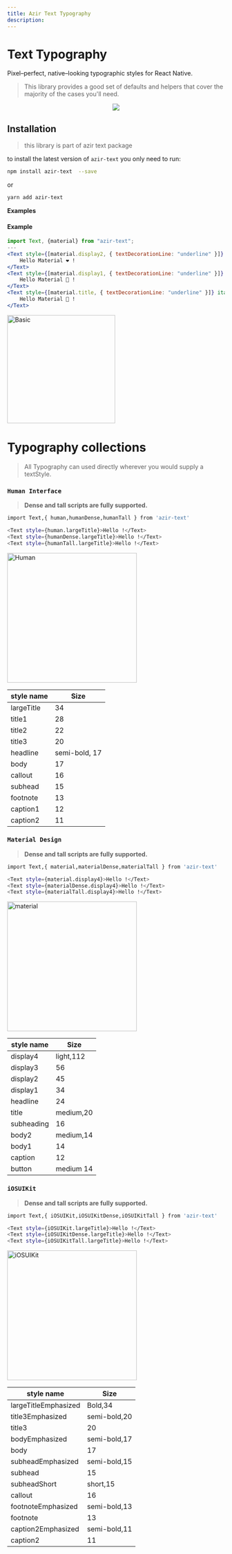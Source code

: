 ```yaml
---
title: Azir Text Typography
description:
---
```


# Text Typography

Pixel–perfect, native–looking typographic styles for React Native.

> This library provides a good set of defaults and helpers that cover the majority of the cases you'll need.

<p align="center">
 <img src="https://i.imgur.com/jUQLsA2.jpg" />
</p>

## Installation

> this library is part of azir text package

to install the latest version of `azir-text` you only need to run:

```bash
npm install azir-text  --save
```

or

```bash
yarn add azir-text
```

**Examples**

#### Example

```jsx
import Text, {material} from "azir-text";
---
<Text style={[material.display2, { textDecorationLine: "underline" }]} italic color="error">
    Hello Material ❤️️ !
</Text>
<Text style={[material.display1, { textDecorationLine: "underline" }]} italic color="success">
    Hello Material 💚 !
</Text>
<Text style={[material.title, { textDecorationLine: "underline" }]} italic color="info">
    Hello Material 💙 !
</Text>
```

<img src="https://i.imgur.com/V69Xmm4.jpg" alt="Basic" style="width:250px" />

# **Typography collections**

> All Typography can used directly wherever you would supply a textStyle.

### `Human Interface`

> **Dense and tall scripts are fully supported.**

```bash
import Text,{ human,humanDense,humanTall } from 'azir-text'

<Text style={human.largeTitle}>Hello !</Text>
<Text style={humanDense.largeTitle}>Hello !</Text>
<Text style={humanTall.largeTitle}>Hello !</Text>
```

<img src="https://i.imgur.com/gKtG7Lg.jpg" alt="Human" style="width:300px" />

| style name | Size          |
| ---------- | ------------- |
| largeTitle | 34            |
| title1     | 28            |
| title2     | 22            |
| title3     | 20            |
| headline   | semi-bold, 17 |
| body       | 17            |
| callout    | 16            |
| subhead    | 15            |
| footnote   | 13            |
| caption1   | 12            |
| caption2   | 11            |

### `Material Design`

> **Dense and tall scripts are fully supported.**

```bash
import Text,{ material,materialDense,materialTall } from 'azir-text'

<Text style={material.display4}>Hello !</Text>
<Text style={materialDense.display4}>Hello !</Text>
<Text style={materialTall.display4}>Hello !</Text>
```

<img src="https://i.imgur.com/C2VWPOF.jpg" alt="material" style="width:300px" />

| style name | Size      |
| ---------- | --------- |
| display4   | light,112 |
| display3   | 56        |
| display2   | 45        |
| display1   | 34        |
| headline   | 24        |
| title      | medium,20 |
| subheading | 16        |
| body2      | medium,14 |
| body1      | 14        |
| caption    | 12        |
| button     | medium 14 |

### `iOSUIKit`

> **Dense and tall scripts are fully supported.**

```bash
import Text,{ iOSUIKit,iOSUIKitDense,iOSUIKitTall } from 'azir-text'

<Text style={iOSUIKit.largeTitle}>Hello !</Text>
<Text style={iOSUIKitDense.largeTitle}>Hello !</Text>
<Text style={iOSUIKitTall.largeTitle}>Hello !</Text>
```

<img src="https://i.imgur.com/C2VWPOF.jpg" alt="iOSUIKit" style="width:300px" />

| style name           | Size         |
| -------------------- | ------------ |
| largeTitleEmphasized | Bold,34      |
| title3Emphasized     | semi-bold,20 |
| title3               | 20           |
| bodyEmphasized       | semi-bold,17 |
| body                 | 17           |
| subheadEmphasized    | semi-bold,15 |
| subhead              | 15           |
| subheadShort         | short,15     |
| callout              | 16           |
| footnoteEmphasized   | semi-bold,13 |
| footnote             | 13           |
| caption2Emphasized   | semi-bold,11 |
| caption2             | 11           |
